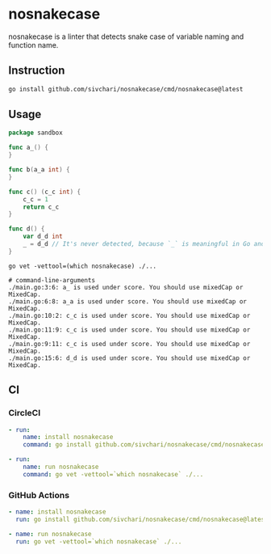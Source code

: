 # nosnakecase
nosnakecase is a linter that detects snake case of variable naming and function name.

## Instruction

```sh
go install github.com/sivchari/nosnakecase/cmd/nosnakecase@latest
```

## Usage

```go
package sandbox

func a_() {
}

func b(a_a int) {
}

func c() (c_c int) {
    c_c = 1
	return c_c
}

func d() {
	var d_d int
	_ = d_d // It's never detected, because `_` is meaningful in Go and `d_d` is already detected.
}
```

```console
go vet -vettool=(which nosnakecase) ./...

# command-line-arguments
./main.go:3:6: a_ is used under score. You should use mixedCap or MixedCap.
./main.go:6:8: a_a is used under score. You should use mixedCap or MixedCap.
./main.go:10:2: c_c is used under score. You should use mixedCap or MixedCap.
./main.go:11:9: c_c is used under score. You should use mixedCap or MixedCap.
./main.go:9:11: c_c is used under score. You should use mixedCap or MixedCap.
./main.go:15:6: d_d is used under score. You should use mixedCap or MixedCap.
```

## CI

### CircleCI

```yaml
- run:
    name: install nosnakecase
    command: go install github.com/sivchari/nosnakecase/cmd/nosnakecase@latest

- run:
    name: run nosnakecase
    command: go vet -vettool=`which nosnakecase` ./...
```

### GitHub Actions

```yaml
- name: install nosnakecase
  run: go install github.com/sivchari/nosnakecase/cmd/nosnakecase@latest

- name: run nosnakecase
  run: go vet -vettool=`which nosnakecase` ./...
```
